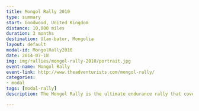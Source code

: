 ```yaml
---
title: Mongol Rally 2010
type: summary
start: Goodwood, United Kingdom
distance: 10,000 miles
duration: 3 months
destination: Ulan-bator, Mongolia
layout: default
modal-id: MongolRally2010
date: 2014-07-18
img: img/rallies/mongol-rally-2010/portrait.jpg
event-name: Mongol Rally
event-link: http://www.theadventurists.com/mongol-rally/
categories:
- modal
tags: [modal-rally]
description: The Mongol Rally is the ultimate endurance rally that covers the insane distance of 10,000 miles from London UK to Ulan Bator Mongolia. In the summer of 2010, Team Last Responders joined teams from across the world to attempt this challenge. This was Team Last Responder's first charity rally. The team raised money and donated an ambulance benefiting MSF, Mercycorp, and the country of Mongolia.

---
```


